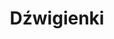 ---
layout: category
type: czesci-zamienne
title: Dźwigienki
category: dźwigienki
permalink: '/czesci-zamienne/dzwigienki/'
translation_url: '/en/spare-parts/levers/'
---